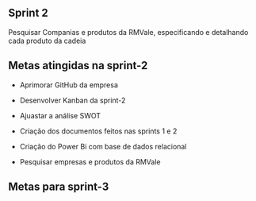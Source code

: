 
## Sprint 2
Pesquisar Companias e produtos da RMVale, especificando e detalhando cada produto da cadeia 

## Metas atingidas na sprint-2

* Aprimorar GitHub da empresa

* Desenvolver Kanban da sprint-2

* Ajuastar a análise SWOT

* Criação dos documentos feitos nas sprints 1 e 2

* Criação do Power Bi com base de dados relacional 

* Pesquisar empresas e produtos da RMVale


## Metas para sprint-3


